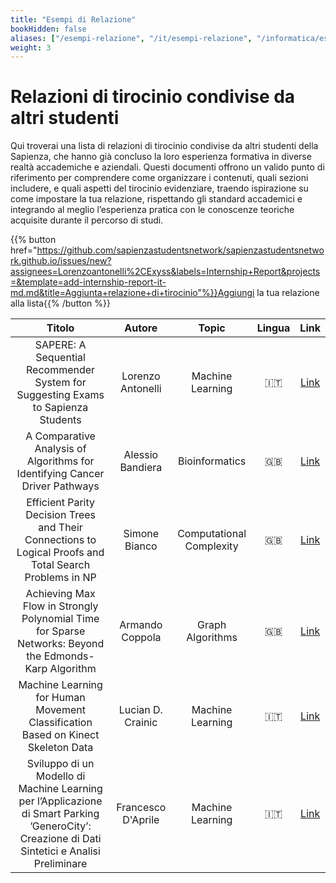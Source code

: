```yaml
---
title: "Esempi di Relazione"
bookHidden: false
aliases: ["/esempi-relazione", "/it/esempi-relazione", "/informatica/esempi-relazione"]
weight: 3
---
```


# Relazioni di tirocinio condivise da altri studenti

Qui troverai una lista di relazioni di tirocinio condivise da altri studenti della Sapienza, che hanno già concluso la loro esperienza formativa in diverse realtà accademiche e aziendali. Questi documenti offrono un valido punto di riferimento per comprendere come organizzare i contenuti, quali sezioni includere, e quali aspetti del tirocinio evidenziare, traendo ispirazione su come impostare la tua relazione, rispettando gli standard accademici e integrando al meglio l’esperienza pratica con le conoscenze teoriche acquisite durante il percorso di studi.

{{% button href="https://github.com/sapienzastudentsnetwork/sapienzastudentsnetwork.github.io/issues/new?assignees=Lorenzoantonelli%2CExyss&labels=Internship+Report&projects=&template=add-internship-report-it-md.md&title=Aggiunta+relazione+di+tirocinio"%}}Aggiungi la tua relazione alla lista{{% /button %}}

<!-- Sort the table by Surname and keep the Topic short! -->

| Titolo | Autore | Topic | Lingua | Link |
| :----: | :----: | :---: | :----: | :--: |
| SAPERE: A Sequential Recommender System for Suggesting Exams to Sapienza Students | Lorenzo Antonelli | Machine Learning | 🇮🇹 | [Link](https://drive.google.com/file/d/1zhCFEowzVNKl64JWuKO3e21FqMsbxy7K/view?usp=sharing) |
| A Comparative Analysis of Algorithms for Identifying Cancer Driver Pathways | Alessio Bandiera | Bioinformatics | 🇬🇧 | [Link](https://raw.githubusercontent.com/aflaag/bsc-thesis/main/src/Thesis.pdf) |
| Efficient Parity Decision Trees and Their Connections to Logical Proofs and Total Search Problems in NP | Simone Bianco | Computational Complexity | 🇬🇧 | [Link](https://raw.githubusercontent.com/exyss/bsc-thesis/main/src/Thesis.pdf) |
| Achieving Max Flow in Strongly Polynomial Time for Sparse Networks: Beyond the Edmonds-Karp Algorithm | Armando Coppola | Graph Algorithms | 🇬🇧 | [Link](https://raw.githubusercontent.com/LavoroPulito/MaxFlow_Algorithms/main/src/Thesis.pdf) |
| Machine Learning for Human Movement Classification Based on Kinect Skeleton Data | Lucian D. Crainic | Machine Learning | 🇮🇹 | [Link](https://github.com/user-attachments/files/17007434/full-version.pdf) |
| Sviluppo di un Modello di Machine Learning per l’Applicazione di Smart Parking ’GeneroCity’: Creazione di Dati Sintetici e Analisi Preliminare | Francesco D'Aprile | Machine Learning | 🇮🇹 | [Link](https://raw.githubusercontent.com/fraadap/BachelorThesis/main/Bachelor%20Degree%20Thesis.pdf) |

<!-- Nome Cognome | [Link Pagina professore sapienza]() | Link pagina docente | Ambito di ricerca -->
<!--
## Tirocini e Professori
{{% details "Espandi la lista..."%}}
### Informatica


| Docente | Argomenti di ricerca |
|-|-:|
| [Bartolini Novella](https://corsidilaurea.uniroma1.it/it/users/novellabartoliniuniroma1it) | - |
| [Bottoni Paolo](https://corsidilaurea.uniroma1.it/it/users/paologasparebottoniuniroma1it) | - |
| [Calamoneri Tiziana](https://corsidilaurea.uniroma1.it/it/users/tizianacalamoneriuniroma1it) | - |
| [Chierichetti Flavio](https://corsidilaurea.uniroma1.it/it/users/flaviochierichettiuniroma1it) | - |
| [Cinque Luigi](https://corsidilaurea.uniroma1.it/it/users/luigicinqueuniroma1it) | - |
| [De Marsico Maria](https://corsidilaurea.uniroma1.it/it/users/mariademarsicouniroma1it) | - |
| [Mancini Luigi Vincenzo](https://corsidilaurea.uniroma1.it/it/users/luigimanciniuniroma1it) | - |
| [Mei Alessandro](https://corsidilaurea.uniroma1.it/it/users/alessandromeiuniroma1it) | - |
| [Panconesi Alessandro](https://corsidilaurea.uniroma1.it/it/users/alessandropanconesiuniroma1it) | - |
| [Rodolà Emanuele](https://corsidilaurea.uniroma1.it/it/users/emanuelerodolauniroma1it) | - |
| [Tronci Enrico](https://corsidilaurea.uniroma1.it/it/users/enricotronciuniroma1it) | - |
| [Velardi Paola](https://corsidilaurea.uniroma1.it/it/users/paolavelardiuniroma1it) | - |
| [Venturi Daniele](https://corsidilaurea.uniroma1.it/it/users/danieleventuriuniroma1it) | - |
| [Wollan Paul](https://corsidilaurea.uniroma1.it/it/users/pauljosephwollanuniroma1it) | - |
| [Casalicchio Emiliano](https://corsidilaurea.uniroma1.it/it/users/emilianocasalicchiouniroma1it) | - |
| [Di Ciccio Claudio](https://corsidilaurea.uniroma1.it/it/users/claudiodicicciouniroma1it) | - |
| [Galasso Fabio](https://corsidilaurea.uniroma1.it/it/users/fabiogalassouniroma1it) | - |
| [Gorla Daniele](https://corsidilaurea.uniroma1.it/it/users/danielegorlauniroma1it) | - |
| [Mancini Maurizio](https://corsidilaurea.uniroma1.it/it/users/mauriziomanciniuniroma1it) | - |
| [Mancini Toni](https://corsidilaurea.uniroma1.it/it/users/tonimanciniuniroma1it) | - |
| [Maselli Gaia](https://corsidilaurea.uniroma1.it/it/users/gaiamaselliuniroma1it) | - |
| [Masi Iacopo](https://corsidilaurea.uniroma1.it/it/users/iacopomasiuniroma1it) | - |
| [Massini Annalisa](https://corsidilaurea.uniroma1.it/it/users/annalisamassiniuniroma1it) | - |
| [Monti Angelo](https://corsidilaurea.uniroma1.it/it/users/angelomontiuniroma1it) | - |
| [Panizzi Emanuele](https://corsidilaurea.uniroma1.it/it/users/emanuelepanizziuniroma1it) | - |
| [Piperno Adolfo](https://corsidilaurea.uniroma1.it/it/users/adolfopipernouniroma1it) | - |
| [Quattrociocchi Walter](https://corsidilaurea.uniroma1.it/it/users/walterquattrociocchiuniroma1it) | - |
| [Salvo Ivano](https://corsidilaurea.uniroma1.it/it/users/ivanosalvouniroma1it) | - |
| [Spognardi Angelo](https://corsidilaurea.uniroma1.it/it/users/angelospognardiuniroma1it) | - |
| [Tolomei Gabriele](https://corsidilaurea.uniroma1.it/it/users/gabrieletolomeiuniroma1it) | - |
| Zuliani Paolo | - |
| Arrigoni Viviana | - |
| [Avola Danilo](https://corsidilaurea.uniroma1.it/it/users/daniloavolauniroma1it) | - |
| [Cenciarelli Pietro](https://corsidilaurea.uniroma1.it/it/users/pietrocenciarelliuniroma1it) | - |
| [Checco Alessandro](https://corsidilaurea.uniroma1.it/it/users/alessandrocheccouniroma1it) | - |
| [Cinelli Matteo](https://corsidilaurea.uniroma1.it/it/users/matteocinelliuniroma1it) | - |
| [De Agostino Sergio](https://corsidilaurea.uniroma1.it/it/users/sergiodeagostinouniroma1it) | - |
| [De Gaspari Fabio](https://corsidilaurea.uniroma1.it/it/users/fabiodegaspariuniroma1it) | - |
| [De Sensi Daniele](https://corsidilaurea.uniroma1.it/it/users/danieledesensiuniroma1it) | - |
| [Faralli Stefano](https://corsidilaurea.uniroma1.it/it/users/stefanofaralliuniroma1it) | - |
| [Franceschini Gianni](https://corsidilaurea.uniroma1.it/it/users/giannifranceschiniuniroma1it) | - |
| [Friolo Daniele](https://corsidilaurea.uniroma1.it/it/users/danielefriolouniroma1it) | - |
| [Hitaj Dorjan](https://corsidilaurea.uniroma1.it/it/users/dorjanhitajuniroma1it) | - |
| Huynh Tony | - |
| [La Morgia Massimo](https://corsidilaurea.uniroma1.it/it/users/massimolamorgiauniroma1it) | - |
| [Marini Marco Raoul](https://corsidilaurea.uniroma1.it/it/users/marcoraoulmariniuniroma1it) | - |
| [Pannone Daniele](https://corsidilaurea.uniroma1.it/it/users/danielepannoneuniroma1it) | - |
| [Perelli Giuseppe](https://corsidilaurea.uniroma1.it/it/users/giuseppeperelliuniroma1it) | - |
| [Persichetti Edoardo](https://corsidilaurea.uniroma1.it/it/users/edoardopersichettiuniroma1it) | - |
| [Pontarelli Salvatore](https://corsidilaurea.uniroma1.it/it/users/salvatorepontarelliuniroma1it) | - |
| [Samory Mattia](https://corsidilaurea.uniroma1.it/it/users/mattiasamoryuniroma1it) | - |
| Spinelli Indro | - |
| [Sterbini Andrea](https://corsidilaurea.uniroma1.it/it/users/andreasterbiniuniroma1it) | E-Learning, algoritmi, modellazione bayesiana del peer-assessment |


### Ingegneria Informatica e Automatica

È possibile chiedere il tirocinio anche ai professori del Dipartimento di Ingegneria Informatica e Automatica

| Docente | Argomenti di ricerca |
|-|-:|
| Agostinelli Simone | - |
| [Amerini Irene](https://corsidilaurea.uniroma1.it/it/users/ireneameriniuniroma1it) | - |
| [Anagnostopoulos Aris](https://corsidilaurea.uniroma1.it/it/users/arisanagnostopoulosuniroma1it) | - |
| [Angelini Marco](https://corsidilaurea.uniroma1.it/it/users/marcoangeliniuniroma1it) | - |
| [Annarelli Alessandro](https://corsidilaurea.uniroma1.it/it/users/alessandroannarelliuniroma1it) | - |
| Arico' Pietro | - |
| [Astolfi Laura](https://corsidilaurea.uniroma1.it/it/users/lauraastolfiuniroma1it) | - |
| Ausiello Giorgio | - |
| [Avenali Alessandro](https://corsidilaurea.uniroma1.it/it/users/alessandroavenaliuniroma1it) | - |
| Barba Edoardo | - |
| [Battilotti Stefano](https://corsidilaurea.uniroma1.it/it/users/stefanobattilottiuniroma1it) | - |
| [Becchetti Luca](https://corsidilaurea.uniroma1.it/it/users/lucabecchettiuniroma1it) | - |
| [Benvenuti Luca](https://corsidilaurea.uniroma1.it/it/users/lucabenvenutiuniroma1it) | - |
| [Beraldi Roberto](https://corsidilaurea.uniroma1.it/it/users/robertoberaldiuniroma1it) | - |
| [Bonomi Silvia](https://corsidilaurea.uniroma1.it/it/users/silviabonomiuniroma1it) | - |
| [Bruni Renato](https://corsidilaurea.uniroma1.it/it/users/renatobruniuniroma1it) | - |
| [Califano Claudia](https://corsidilaurea.uniroma1.it/it/users/claudiacalifanouniroma1it) | - |
| Carlucci Aiello Luigia | - |
| [Catalano Giuseppe](https://corsidilaurea.uniroma1.it/it/users/giuseppecatalano1uniroma1it) | - |
| [Catarci Tiziana](https://corsidilaurea.uniroma1.it/it/users/tizianacatarciuniroma1it) | - |
| [Chatzigiannakis Ioannis](https://corsidilaurea.uniroma1.it/it/users/ioannischatzigiannakisuniroma1it) | - |
| [Ciarfuglia Thomas Alessandro](https://corsidilaurea.uniroma1.it/it/users/thomasciarfugliauniroma1it) | - |
| [Cima Gianluca](https://corsidilaurea.uniroma1.it/it/users/gianlucacimauniroma1it) | - |
| [Cincotti Febo](https://corsidilaurea.uniroma1.it/it/users/febocincottiuniroma1it) | - |
| Colabianchi Silvia | - |
| [Colamarino Emma](https://corsidilaurea.uniroma1.it/it/users/emmacolamarinouniroma1it) | - |
| [Console Marco](https://corsidilaurea.uniroma1.it/it/users/marcoconsoleuniroma1it) | - |
| [Conti Chiara](https://corsidilaurea.uniroma1.it/it/users/chiaracontiuniroma1it) | - |
| [Coppa Emilio](https://corsidilaurea.uniroma1.it/it/users/emiliocoppauniroma1it) | - |
| [Costantino Francesco](https://corsidilaurea.uniroma1.it/it/users/fcostantinouniroma1it) | - |
| [Cristofaro Andrea](https://corsidilaurea.uniroma1.it/it/users/andreacristofarouniroma1it) | - |
| [D'Adamo Idiano](https://corsidilaurea.uniroma1.it/it/users/idianodadamouniroma1it) | - |
| [D'Alfonso Tiziana](https://corsidilaurea.uniroma1.it/it/users/tizianadalfonsouniroma1it) | - |
| [D'Amore Fabrizio](https://corsidilaurea.uniroma1.it/it/users/fabriziodamoreuniroma1it) | - |
| [D'Elia Daniele Cono](https://corsidilaurea.uniroma1.it/it/users/danieleconodeliauniroma1it) | - |
| [Daraio Cinzia](https://corsidilaurea.uniroma1.it/it/users/cinziadaraiouniroma1it) | - |
| [De Giacomo Giuseppe](https://corsidilaurea.uniroma1.it/it/users/giuseppedegiacomouniroma1it) | - |
| [De Luca Alessandro](https://corsidilaurea.uniroma1.it/it/users/adelucauniroma1it) | - |
| De Santis Emanuele | - |
| [De Santis Marianna](https://corsidilaurea.uniroma1.it/it/users/mariannadesantisuniroma1it) | - |
| [De Santis Alberto](https://corsidilaurea.uniroma1.it/it/users/albertodesantisuniroma1it) | - |
| [Delli Priscoli Francesco](https://corsidilaurea.uniroma1.it/it/users/francescodellipriscoliuniroma1it) | - |
| [Di Giamberardino Paolo](https://corsidilaurea.uniroma1.it/it/users/paolodigiamberardinouniroma1it) | - |
| [Di Giorgio Alessandro](https://corsidilaurea.uniroma1.it/it/users/alessandrodigiorgiouniroma1it) | - |
| [Di Luna Giuseppe Antonio](https://corsidilaurea.uniroma1.it/it/users/giuseppeantoniodilunauniroma1it) | - |
| [Di Pillo Francesca](https://corsidilaurea.uniroma1.it/it/users/francescadipillouniroma1it) | - |
| Di Pillo Gianni | - |
| [Dose Valerio](https://corsidilaurea.uniroma1.it/it/users/valeriodoseuniroma1it) | - |
| [Facchinei Francisco](https://corsidilaurea.uniroma1.it/it/users/franciscofacchineiuniroma1it) | - |
| [Farina Lorenzo](https://corsidilaurea.uniroma1.it/it/users/lorenzofarinauniroma1it) | - |
| [Farina Giovanni](https://corsidilaurea.uniroma1.it/it/users/giovannifarinauniroma1it) | - |
| [Fazzone Adriano](https://corsidilaurea.uniroma1.it/it/users/adrianofazzoneuniroma1it) | - |
| [Fiscon Giulia](https://corsidilaurea.uniroma1.it/it/users/giuliafisconuniroma1it) | - |
| [Fraccascia Luca](https://corsidilaurea.uniroma1.it/it/users/lucafraccasciauniroma1it) | - |
| [Franchi Antonio](https://corsidilaurea.uniroma1.it/it/users/antoniofranchittouniroma1it) | - |
| [Furini Fabio](https://corsidilaurea.uniroma1.it/it/users/fabiofuriniuniroma1it) | - |
| [Fusco Federico](https://corsidilaurea.uniroma1.it/it/users/federicofuscouniroma1it) | - |
| [Galesi Nicola](https://corsidilaurea.uniroma1.it/it/users/nicolagalesiuniroma1it) | - |
| [Giuseppi Alessandro](https://corsidilaurea.uniroma1.it/it/users/alessandrogiuseppiuniroma1it) | - |
| [Grisetti Giorgio](https://corsidilaurea.uniroma1.it/it/users/giorgiogrisettiuniroma1it) | - |
| [Iacoviello Daniela](https://corsidilaurea.uniroma1.it/it/users/danielaiacoviellouniroma1it) | - |
| [Iocchi Luca](https://corsidilaurea.uniroma1.it/it/users/lucaiocchiuniroma1it) | - |
| [Isidori Alberto](https://corsidilaurea.uniroma1.it/it/users/albertoisidoriuniroma1it) | - |
| [Lanari Leonardo](https://corsidilaurea.uniroma1.it/it/users/leonardolanariuniroma1it) | - |
| [Lazzeretti Riccardo](https://corsidilaurea.uniroma1.it/it/users/riccardolazzerettiuniroma1it) | - |
| [Lembo Domenico](https://corsidilaurea.uniroma1.it/it/users/domenicolembouniroma1it) | - |
| [Lenti Simone](https://corsidilaurea.uniroma1.it/it/users/simonelentiuniroma1it) | - |
| [Lenzerini Maurizio](https://corsidilaurea.uniroma1.it/it/users/mauriziolenzeriniuniroma1it) | - |
| [Leonardi Stefano](https://corsidilaurea.uniroma1.it/it/users/stefanoleonardiuniroma1it) | - |
| [Leotta Francesco](https://corsidilaurea.uniroma1.it/it/users/francescoleottauniroma1it) | - |
| [Liberati Francesco](https://corsidilaurea.uniroma1.it/it/users/francescoliberatiuniroma1it) | - |
| [Liberatore Paolo](https://corsidilaurea.uniroma1.it/it/users/paololiberatoreuniroma1it) | - |
| [Liuzzi Giampaolo](https://corsidilaurea.uniroma1.it/it/users/giampaololiuzziuniroma1it) | - |
| [Lucidi Stefano](https://corsidilaurea.uniroma1.it/it/users/slucidiuniroma1it) | - |
| Marchetti-Spaccamela Alberto | - |
| [Marrella Andrea](https://corsidilaurea.uniroma1.it/it/users/andreamarrellauniroma1it) | - |
| [Marzano Riccardo](https://corsidilaurea.uniroma1.it/it/users/riccardomarzanouniroma1it) | - |
| [Matteucci Giorgio](https://corsidilaurea.uniroma1.it/it/users/giorgiomatteucciuniroma1it) | - |
| [Mattioni Mattia](https://corsidilaurea.uniroma1.it/it/users/mattiamattioniuniroma1it) | - |
| [Mecella Massimo](https://corsidilaurea.uniroma1.it/it/users/massimomecellauniroma1it) | - |
| [Meloni Carlo](https://corsidilaurea.uniroma1.it/it/users/carlomeloniuniroma1it) | - |
| [Monaco Salvatore](https://corsidilaurea.uniroma1.it/it/users/salvatoremonacouniroma1it) | - |
| [Nanni Umberto](https://corsidilaurea.uniroma1.it/it/users/umbertonanniuniroma1it) | - |
| [Napoli Christian](https://corsidilaurea.uniroma1.it/it/users/cnapoliuniroma1it) | - |
| [Nardi Daniele](https://corsidilaurea.uniroma1.it/it/users/danielenardiuniroma1it) | - |
| [Nastasi Alberto](https://corsidilaurea.uniroma1.it/it/users/albertonastasiuniroma1it) | - |
| [Navigli Roberto](https://corsidilaurea.uniroma1.it/it/users/robertonavigliuniroma1it) | - |
| [Nonino Fabio](https://corsidilaurea.uniroma1.it/it/users/fabiononinouniroma1it) | - |
| [Oriolo Giuseppe](https://corsidilaurea.uniroma1.it/it/users/giuseppeoriolouniroma1it) | - |
| [Paci Paola](https://corsidilaurea.uniroma1.it/it/users/paolapaciuniroma1it) | - |
| [Palagi Laura](https://corsidilaurea.uniroma1.it/it/users/laurapalagiuniroma1it) | - |
| [Palombi Giulia](https://corsidilaurea.uniroma1.it/it/users/giuliapalombiuniroma1it) | - |
| [Patrizi Fabio](https://corsidilaurea.uniroma1.it/it/users/fabiopatriziuniroma1it) | - |
| Pereira Ramon Fraga | - |
| [Petrioli Chiara](https://corsidilaurea.uniroma1.it/it/users/chiarapetrioliuniroma1it) | - |
| [Petti Manuela](https://corsidilaurea.uniroma1.it/it/users/manuelapettiuniroma1it) | - |
| [Piccialli Veronica](https://corsidilaurea.uniroma1.it/it/users/veronicapiccialliuniroma1it) | - |
| [Pietrabissa Antonio](https://corsidilaurea.uniroma1.it/it/users/antoniopietrabissauniroma1it) | - |
| [Poggi Antonella](https://corsidilaurea.uniroma1.it/it/users/antonellapoggiuniroma1it) | - |
| [Proietti Mattia Gabriele](https://corsidilaurea.uniroma1.it/it/users/gabrieleproiettimattiauniroma1it) | - |
| [Querzoni Leonardo](https://corsidilaurea.uniroma1.it/it/users/leonardoquerzoniuniroma1it) | - |
| [Reverberi Pierfrancesco](https://corsidilaurea.uniroma1.it/it/users/pierfrancescoreverberiuniroma1it) | - |
| [Roma Massimo](https://corsidilaurea.uniroma1.it/it/users/massimoromauniroma1it) | - |
| [Rosati Riccardo](https://corsidilaurea.uniroma1.it/it/users/riccardorosatiuniroma1it) | - |
| [Russo Paolo](https://corsidilaurea.uniroma1.it/it/users/paolorussouniroma1it) | - |
| [Sagratella Simone](https://corsidilaurea.uniroma1.it/it/users/simonesagratellauniroma1it) | - |
| [Salzo Saverio](https://corsidilaurea.uniroma1.it/it/users/saveriosalzouniroma1it) | - |
| [Santucci Giuseppe](https://corsidilaurea.uniroma1.it/it/users/giuseppesantucciuniroma1it) | - |
| [Sassano Antonio](https://corsidilaurea.uniroma1.it/it/users/antoniosassanouniroma1it) | - |
| [Scafoglieri Federico](https://corsidilaurea.uniroma1.it/it/users/federicoscafoglieriuniroma1it) | - |
| [Schaerf Marco](https://corsidilaurea.uniroma1.it/it/users/marcoschaerfuniroma1it) | - |
| Scianca Nicola | - |
| [Sciandrone Marco](https://corsidilaurea.uniroma1.it/it/users/marcosciandroneuniroma1it) | - |
| [Sestini Roberta](https://corsidilaurea.uniroma1.it/it/users/robertasestiniuniroma1it) | - |
| [Silvestri Fabrizio](https://corsidilaurea.uniroma1.it/it/users/fabriziosilvestriuniroma1it) | - |
| [Temperini Marco](https://corsidilaurea.uniroma1.it/it/users/marcotemperiniuniroma1it) | - |
| [Toppi Jlenia](https://corsidilaurea.uniroma1.it/it/users/jleniatoppiuniroma1it) | - |
| Trappolini Giovanni | - |
| [Vendittelli Marilena](https://corsidilaurea.uniroma1.it/it/users/marilenavendittelliuniroma1it) | - |
| [Vitaletti Andrea](https://corsidilaurea.uniroma1.it/it/users/andreavitalettiuniroma1it) | - |

{{% /details %}}
-->

<!-- ## FAQ  -->
<!---->
<!-- <details> -->
<!--     <summary>Questa è una domanda?</summary> -->
<!--     Si, lo è. -->
<!-- </details> -->
